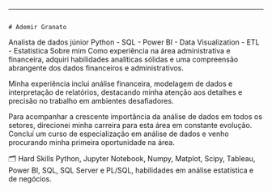 __________________________________________________________________________________________________________________________________________
																								# Ademir Granato
Analista de dados júnior
Python - SQL - Power BI - Data Visualization - ETL - Estatistica
Sobre mim
Como experiência na área administrativa e financeira, adquiri habilidades analíticas sólidas e uma compreensão abrangente dos dados financeiros e administrativos.

Minha experiência inclui análise financeira, modelagem de dados e interpretação de relatórios, destacando minha atenção aos detalhes e precisão no trabalho em ambientes desafiadores.

Para acompanhar a crescente importância da análise de dados em todos os setores, direcionei minha carreira para esta área em constante evolução. Concluí um curso de especialização em análise de dados e venho procurando minha primeira oportunidade na área.

🗂️ Hard Skills
Python, Jupyter Notebook, Numpy, Matplot, Scipy, Tableau, Power BI, SQL, SQL Server e PL/SQL, habilidades em análise estatística e de negócios.

<!--
**AdemirGranato/AdemirGranato** is a ✨ _special_ ✨ repository because its `README.md` (this file) appears on your GitHub profile.

Here are some ideas to get you started:

- 🔭 I’m currently working on ...
- 🌱 I’m currently learning ...
- 👯 I’m looking to collaborate on ...
- 🤔 I’m looking for help with ...
- 💬 Ask me about ...
- 📫 How to reach me: ...
- 😄 Pronouns: ...
- ⚡ Fun fact: ...
-->
